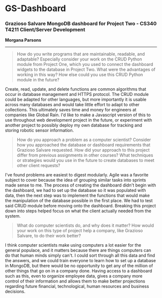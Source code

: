 # GS-Dashboard
### Grazioso Salvare MongoDB dashboard for Project Two - CS340 T4211 Client/Server Development 

**Morgana Parsons**

---
>How do you write programs that are maintainable, readable, and adaptable? Especially consider your work on the CRUD Python module from Project One, which you used to connect the dashboard widgets to the database in Project Two. What were the advantages of working in this way? How else could you use this CRUD Python module in the future?

Create, read, update, and delete functions are common algorithms that occur in database management and HTTPS protocol.  The CRUD module could be adapted for other languages, but more importantly it is usable across many databases and would take little effort to adapt to other collections.  This ultimately saves time and money for engineers at companies like Global Rain.  I'd like to make a Javascript version of this to use throughout web development project in the future, or experiment with another project to possibly deploy my own database for tracking and storing robotic sensor information.

>How do you approach a problem as a computer scientist? Consider how you approached the database or dashboard requirements that Grazioso Salvare requested. How did your approach to this project differ from previous assignments in other courses? What techniques or strategies would you use in the future to create databases to meet other client requests?

I've found problems are easiest to digest modularly.  Agile was a favorite subject to cover because the idea of grouping similar tasks into sprints made sense to me.  The process of creating the dashboard didn't begin with the dashboard, we had to set up the database so it was populated with data, then the next step was to implement the functions that would make the manipulation of the database possible in the first place.  We had to test said CRUD module before moving onto the dashboard.  Breaking this project down into steps helped focus on what the client actually needed from the system. 

>What do computer scientists do, and why does it matter? How would your work on this type of project help a company, like Grazioso Salvare, to do their work better?

I think computer scientists make using computers a lot easier for the general populace, and it matters because there are things computers can do that human minds simply can't.  I could sort through all this data and find the answers, and we could train everyone to learn how to set up a database in MongoDB, but there would be no opportunity to get any of the million of other things that go on in a company done.  Having access to a dashboard such as this, even to organize employee data, gives a company more control of their information and allows them to make better projections regarding future financial, technological, human resources and business decisions.  
